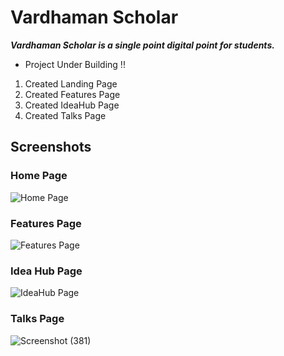 # Vardhaman Scholar
***Vardhaman Scholar is a single point digital point for students.***
- Project Under Building !!
1. Created Landing Page
2. Created Features Page
3. Created IdeaHub Page
4. Created Talks Page

## Screenshots

### Home Page
![Home Page](https://user-images.githubusercontent.com/101012091/195297758-70826e01-5001-4ef4-bd21-cb198f42a819.png)

### Features Page
![Features Page](https://user-images.githubusercontent.com/101012091/195297788-c433d05e-adb1-47d2-97cd-413776afbf0c.png)

### Idea Hub Page
![IdeaHub Page](https://user-images.githubusercontent.com/101012091/195297804-47e74935-c5d0-4a24-9cc5-5bdc85ee7cc2.png)


### Talks Page
![Screenshot (381)](https://user-images.githubusercontent.com/101012091/195547969-e363f7f8-b87b-42b2-924f-6175fbc17f9b.png)
